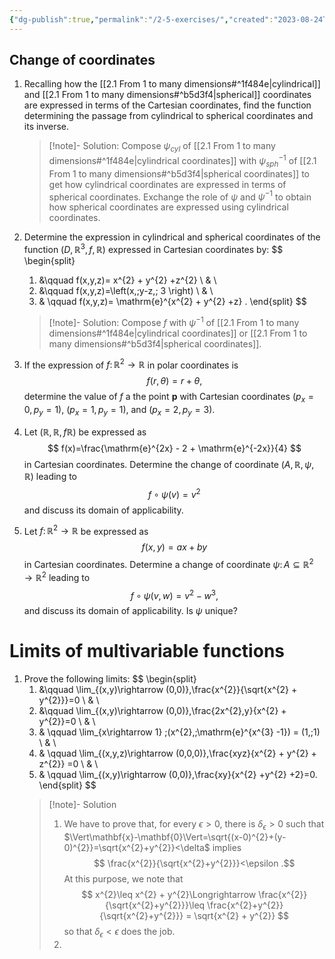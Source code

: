 ```yaml
---
{"dg-publish":true,"permalink":"/2-5-exercises/","created":"2023-08-24T17:05:25.544+02:00","updated":"2023-10-17T15:06:33.295+02:00"}
---
```


## Change of coordinates

1) Recalling how the [[2.1 From 1 to many dimensions#^1f484e\|cylindrical]] and [[2.1 From 1 to many dimensions#^b5d3f4\|spherical]] coordinates are expressed in terms of the Cartesian coordinates, find the function determining the passage from cylindrical to spherical coordinates and its inverse.  
	 >[!note]- Solution:
	> Compose $\psi_{cyl}$ of [[2.1 From 1 to many dimensions#^1f484e\|cylindrical coordinates]] with $\psi^{-1}_{sph}$ of [[2.1 From 1 to many dimensions#^b5d3f4\|spherical coordinates]] to get how cylindrical coordinates are expressed in terms of spherical coordinates. Exchange the role of $\psi$ and $\psi^{-1}$ to obtain how spherical coordinates are expressed using cylindrical coordinates.

2) Determine the expression in cylindrical and spherical coordinates of the function $(D,\mathbb{R}^{3},f,\mathbb{R})$ expressed in Cartesian coordinates by:
	$$
	\begin{split} 
	1) &\qquad  f(x,y,z)= x^{2} + y^{2} +z^{2}  \\ & \\
	2) &\qquad  f(x,y,z)=\left(x,\;y-z,\; 3 \right) \\ & \\
	3) & \qquad f(x,y,z)= \mathrm{e}^{x^{2} + y^{2} +z} . \end{split} $$
	>[!note]- Solution:
	>Compose $f$ with $\psi^{-1}$ of [[2.1 From 1 to many dimensions#^1f484e\|cylindrical coordinates]] or [[2.1 From 1 to many dimensions#^b5d3f4\|spherical coordinates]].

3) If the expression of $f\colon\mathbb{R}^{2}\rightarrow \mathbb{R}$ in polar coordinates is
	$$
	f(r,\theta) = r + \theta ,
	$$
	determine the value of $f$ a the point $\mathbf{p}$ with Cartesian coordinates $(p_{x}=0, p_{y}=1)$, $(p_{x}=1,p_{y}=1)$, and $(p_{x}=2,p_{y}=3)$.


4) Let $(\mathbb{R},\mathbb{R},f \mathbb{R})$ be expressed as
	$$ f(x)=\frac{\mathrm{e}^{2x} - 2 + \mathrm{e}^{-2x}}{4} 
	$$
	in Cartesian coordinates. Determine the change of coordinate $(A,\mathbb{R},\psi,\mathbb{R})$ leading to
	$$ f\circ\psi(v) = v^{2} $$
	and discuss its domain of applicability.

5) Let $f\colon\mathbb{R}^{2}\rightarrow \mathbb{R}$ be expressed as
	$$ f(x,y)= ax +by $$
	in Cartesian coordinates. Determine a change of coordinate $\psi\colon A\subseteq \mathbb{R}^{2}\rightarrow \mathbb{R}^{2}$ leading to 
	$$ f\circ\psi(v,w)= v^2 - w^{3 },$$
	and discuss its domain of applicability. Is $\psi$ unique?

# Limits of multivariable functions

1) Prove the following limits:
	 $$ 
	 \begin{split} 
	 1) &\qquad  \lim_{(x,y)\rightarrow (0,0)}\,\frac{x^{2}}{\sqrt{x^{2} + y^{2}}}=0 \\ & \\
	 2) &\qquad  \lim_{(x,y)\rightarrow (0,0)}\,\frac{2x^{2}\,y}{x^{2} + y^{2}}=0 \\ & \\
	 3) & \qquad \lim_{x\rightarrow 1} \;(x^{2},\;\mathrm{e}^{x^{3} -1}) = (1,\;1) \\ & \\
	 4) & \qquad \lim_{(x,y,z)\rightarrow (0,0,0)}\,\frac{xyz}{x^{2} + y^{2} + z^{2}} =0 \\ & \\
	 5) & \qquad \lim_{(x,y)\rightarrow (0,0)}\,\frac{xy}{x^{2} +y^{2} +2}=0. \end{split}
	 $$
	>[!note]- Solution
	>1) We have to prove that, for every $\epsilon>0$, there is $\delta_{\epsilon}>0$ such that $\Vert\mathbf{x}-\mathbf{0}\Vert=\sqrt{(x-0)^{2}+(y-0)^{2}}=\sqrt{x^{2}+y^{2}}<\delta$ implies 
	>	$$ \frac{x^{2}}{\sqrt{x^{2}+y^{2}}}<\epsilon .$$
	>	At this purpose, we note that 
	>	$$ x^{2}\leq x^{2} + y^{2}\Longrightarrow \frac{x^{2}}{\sqrt{x^{2}+y^{2}}}\leq \frac{x^{2}+y^{2}}{\sqrt{x^{2}+y^{2}}} = \sqrt{x^{2} + y^{2}} $$
	>	so that $\delta_{\epsilon}<\epsilon$ does the job.
	>2)